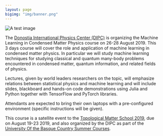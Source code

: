 ```yaml
---
layout: page
bigimg: "img/banner.png"
---
```


![A test image](img/banner.png)

The [Donostia International Physics Center (DIPC)](http://dipc.ehu.es) is organizing the Machine Learning in Condensed Matter Physics course on 26-28 August 2019. This 3 days course will cover the role and application of machine learning in condensed matter physics. In particular we will study machine learning techniques for studying classical and quantum many-body problems encountered in condensed matter, quantum information, and related fields of physics. 

Lectures, given by world leaders researchers on the topic, will emphasize relations between statistical physics and machine learning and will include slides, blackboard and hands-on code demonstrations using Julia and Python together with TensorFlow and PyTorch libraries. 

Attendants are expected to bring their own laptops with a pre-configured environment (specific instructions will be given).

This course is a satellite event to the [Topological Matter School 2019](https://tms-dipc.org/), due on August 19-23 2019, and also organized by the DIPC as part of the [University Of the Basque Country Summer Courses](https://www.uik.eus/en).

